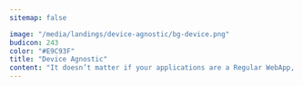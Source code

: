 ```yaml
---
sitemap: false

image: "/media/landings/device-agnostic/bg-device.png"
budicon: 243
color: "#E9C93F"
title: "Device Agnostic"
content: "It doesn’t matter if your applications are a Regular WebApp, a Single Page App (SPA), a Native mobile app like iOS or Android or Hybrid Mobile Application with Cordova, Phonegap or Ionic, Auth0 provides the same single sign on and log in experience for all of your users, across all of the multiple platforms."
---
```

